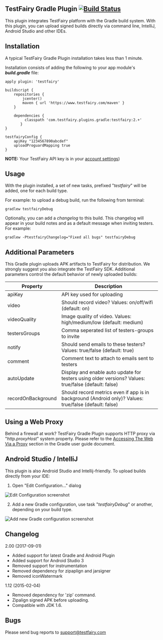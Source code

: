 TestFairy Gradle Plugin [![Build Status](https://travis-ci.org/testfairy/testfairy-gradle-plugin.svg?branch=master)](https://travis-ci.org/testfairy/testfairy-gradle-plugin)
-------------------

This plugin integrates TestFairy platform with the Gradle build system. With this plugin, you can upload signed builds directly via command line, IntelliJ, Android Studio and other IDEs.

Installation
---------

A typical TestFairy Gradle Plugin installation takes less than 1 minute. 

Installation consists of adding the following to your app module's ***build.gradle*** file:

```
apply plugin: 'testfairy'

buildscript {
    repositories {
        jcenter()
        maven { url 'https://www.testfairy.com/maven' }
    }

    dependencies {
  	     classpath 'com.testfairy.plugins.gradle:testfairy:2.+'
	   }
}

testfairyConfig {
    apiKey "1234567890abcdef"
    uploadProguardMapping true    
}
```

**NOTE:** Your TestFairy API key is in your [account settings](https://app.testfairy.com/settings#apikey))
     
Usage
-----

With the plugin installed, a set of new tasks, prefixed "*testfairy*" will be added, one for each build type.

For example: to upload a debug build, run the following from terminal:

    gradlew testfairyDebug
    
Optionally, you can add a *changelog* to this build. This changelog will appear in your build notes and as a default message when inviting testers. For example:

    gradlew -PtestfairyChangelog="Fixed all bugs" testfairyDebug
    
Additional Parameters
---------------------

This Gradle plugin uploads APK artifacts to TestFairy for distribution. We strongly suggest you also integrate the TestFairy SDK. Additional parameters control the default behavior of newly uploaded builds:

| Property      | Description |
|---------------|-------------|
| apiKey        | API key used for uploading |
| video         | Should record video? Values: on/off/wifi (default: on) |
| videoQuality  | Image quality of video. Values: high/medium/low (default: medium) |
| testersGroups | Comma seperated list of testers-groups to invite |
| notify        | Should send emails to these testers? Values: true/false (default: true) |
| comment       | Comment text to attach to emails sent to testers |
| autoUpdate    | Display and enable auto update for testers using older versions? Values: true/false (default: false) |
| recordOnBackground | Should record metrics even if app is in background (Android only)? Values: true/false (default: false) |

Using a Web Proxy
--------------------------------

Behind a firewall at work? TestFairy Gradle Plugin supports HTTP proxy via "*http.proxyHost*" system property. Please refer to the [Accessing The Web Via a Proxy](http://www.gradle.org/docs/current/userguide/build_environment.html#sec:accessing_the_web_via_a_proxy) section in the Gradle user guide document.

Android Studio / IntelliJ
-------------------------

This plugin is also Android Studio and Intellij-friendly. To upload builds directly from your IDE:

1. Open "Edit Configuration..." dialog

 ![Edit Configuration screenshot][1] 

2. Add a new Gradle configuration, use task "*testfairyDebug*" or another, depending on your build type.

 ![Add new Gradle configuration screenshot][2]

Changelog
----

2.00 (2017-09-01)
  - Added support for latest Gradle and Android Plugin
  - Added support for Android Studio 3
  - Removed support for instrumentation
  - Removed dependency for zipaplign and jarsigner
  - Removed iconWatermark
  
1.12 (2015-02-04)
  - Removed dependency for 'zip' command.
  - Zipalign signed APK before uploading.
  - Compatible with JDK 1.6.

Bugs
----

Please send bug reports to support@testfairy.com 

[1]: https://raw.githubusercontent.com/testfairy/testfairy-gradle-plugin/master/docs/images/preview-open-edit-configurations.png
[2]: https://raw.githubusercontent.com/testfairy/testfairy-gradle-plugin/master/docs/images/preview-add-gradle-task.png


